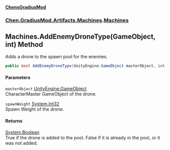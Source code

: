 #### [ChensGradiusMod](index 'index')
### [Chen.GradiusMod.Artifacts.Machines](ayrCd5wE1fGIQOox6GFHYA 'Chen.GradiusMod.Artifacts.Machines').[Machines](06BKrroboYsdkfWNwbWj1A 'Chen.GradiusMod.Artifacts.Machines.Machines')
## Machines.AddEnemyDroneType(GameObject, int) Method
Adds a drone to the spawn pool for the enemies.  
```csharp
public bool AddEnemyDroneType(UnityEngine.GameObject masterObject, int spawnWeight);
```
#### Parameters
<a name='Chen_GradiusMod_Artifacts_Machines_Machines_AddEnemyDroneType(UnityEngine_GameObject_int)_masterObject'></a>
`masterObject` [UnityEngine.GameObject](https://docs.microsoft.com/en-us/dotnet/api/UnityEngine.GameObject 'UnityEngine.GameObject')  
CharacterMaster GameObject of the drone.
  
<a name='Chen_GradiusMod_Artifacts_Machines_Machines_AddEnemyDroneType(UnityEngine_GameObject_int)_spawnWeight'></a>
`spawnWeight` [System.Int32](https://docs.microsoft.com/en-us/dotnet/api/System.Int32 'System.Int32')  
Spawn Weight of the drone.
  
#### Returns
[System.Boolean](https://docs.microsoft.com/en-us/dotnet/api/System.Boolean 'System.Boolean')  
True if the drone is added to the pool. False if it is already in the pool, or it was not added.
